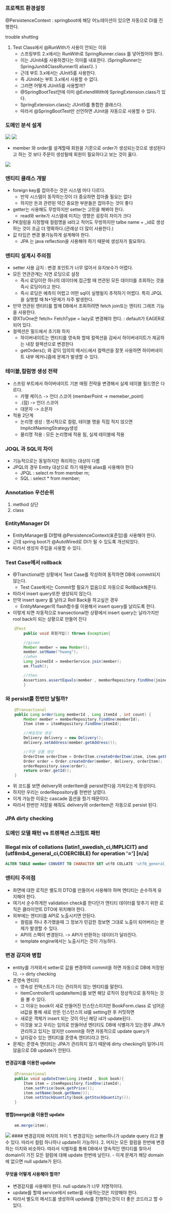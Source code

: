 # 

### 프로젝트 환경설정
@PersistenceContext : springboot에 해당 어노테이션이 있으면 자동으로 DI를 진행한다.

trouble shutting
1. Test Class에서 @RunWith가 사용이 안되는 이유
   - 스프링부트 2.x에서는 RunWith로 SpringRunner.class 를 넣어줬어야 했다.
   - 이는 JUnit4를 사용하겠다는 의미를 내포한다. (SpringRunner는 SpringJunit4ClassRunner의 alias다. )
   - 근데 부트 3.x에서는 JUnit5를 사용한다.
   - 즉 JUnit4는 부트 3.x에서 사용할 수 없다.
   - 그러면 어떻게 JUnit5를 사용할까?
   - @SpringBootTest안에 이미 @ExtendWith에 SpringExtension.class가 있다.
   - SpringExtension.class는 JUnit5를 통합한 클래스다.
   - 따라서 @SpringBootTest만 선언하면 JUnit을 자동으로 사용할 수 있다.

### 도메인 분석 설계
<img src="image/table_design.png">
<img src="image/table_entity.png">

- member 와 order를 설계할때 회원을 기준으로 order가 생성되는것으로 생성된다고 하는 것 보다 주문이 생성될때 회원이 필요하다고 보는 것이 옳다.

<img src="image/table_analyze.png">

### 엔티티 클래스 개발
- foreign key를 잡아주는 것은 시스템 마다 다르다.
  - 만약 시스템이 동작하는것이 더 중요하면 잡아줄 필요는 없다
  - 하지만 돈과 관련된 약간 중요한 부분들은 잡아주는 것이 좋다
- getter는 사용해도 무방하지만 setter는 고민을 해봐야 한다.
  - read와 write가 시스템에 미치는 영향은 굉장히 차이가 크다
- PK컬럼을 지정할때 컬럼명을 id라고 적어도 무방하지만 talbe name + _id로 생성하는 것이 조금 더 명확하다.(관례상 더 많이 사용한다.)
- 값 타입은 변경 불가능하게 설계해야 한다.
  - JPA 는 java reflection을 사용해야 하기 때문에 생성자가 필요하다.
### 엔티티 설계시 주의점
- setter 사용 금지 : 변경 포인트가 너무 많아서 유지보수가 어렵다.
- 모든 연관관계는 지연 로딩으로 설정
  - 즉시 로딩이란 하나의 데이터에 접근할 때 연관된 모든 데이터를 조회하는 것을 즉시 로딩이라고 한다.
  - 즉시 로딩은 예측이 어렵고 어떤 sql이 실행될지 추적하기 어렵다. 특히 JPQL을 실행할 때 N+1문제가 자주 발생한다.
- 만약 연관된 엔티티를 할께 DB에서 조회하려면 fetch join또는 엔티티 그래프 기능을 사용한다.
- @XToOne은 fetch= FetchType = lazy로 변경해야 한다. : default가 EAGER로 되어 있다.
- 컬렉션은 필드에서 초기화 하자
  - 하이버네이트는 엔티티를 영속화 할때 컬렉션을 감싸서 하이버네이트가 제공하는 내장 컬랙션으로 변경한다
  - getOrders(); 와 같이 임의의 메서드에서 컬렉션을 잘못 사용하면 하이버네이트 내부 메커니즘에 문제가 발생할 수 있다.
### 테이블,컬럼명 생성 전략
- 스프링 부트에서 하이버네이트 기본 매핑 전략을 변경해서 실제 테이블 필드명은 다르다.
  - 카멜 케이스 -> 언더 스코어 (memberPoint -> memeber_point)
  - .(점) -> 언더 스코어
  - 대문자 -> 소문자
- 적용 2단계
  - 논리명 생성 : 명시적으로 컬럼, 테이블 명을 직접 적지 않으면 ImplicitNamingStrategy생성
  - 물리명 적용 : 모든 논리명에 적용 됨, 실제 테이블에 적용

### JOQL 과 SQL의 차이
- 기능적으로는 동일하지만 쿼리하는 대상이 다름
- JPQL의 경우 Entity 대상으로 하기 때문에 alias를 사용해야 한다
  - JPQL : select m from member m;
  - SQL : select * from member;

### Annotation 우선순위
1. method 상단
2. class

### EntityManager DI
- EntityManager를 DI할때 @PersistenceContext(표준임)를 사용해야 한다.
- 근데 spring boot가 @AutoWired로 DI가 될 수 있도록 개선되었다.
- 따라서 생성자 주입을 사용할 수 있다.

### Test Case에서 rollback
- @Tranctional한 상황에서 Test Case를 작성하여 동작하면 DB에 commit되지 않는다.
  - Test Case에서는 Commit할 필요가 없음으로 자동으로 RollBack해준다.
- 따라서 insert query또한 생성되지 않는다.
- 만약 insert query 를 날라고 Roll Back을 하고싶은 경우
  - EntityManeger의 flash함수를 이용해서 insert query를 날리도록 한다.
- 이렇게 되면 자동적으로 transectional한 상황에서 insert query는 날라가지만 rool back이 되는 상황으로 만들어 진다
```java
    @Test
        public void 회원가입() throws Exception{

        //given
        Member member = new Member();
        member.setName("hwang");
        //when
        Long joinedId = memberService.join(member);
        em.flush();

        //then
        Assertions.assertEquals(member , memberRepository.findOne(joinedId));
        }
```
### 와 persist를 한번만 날릴까?
```java
    @Transactional
    public Long order(Long memberId , Long itemId , int count) {
        Member member = memberRepository.findOne(memberId);
        Item item = itemRepository.findOne(itemId);

        //배송정보 생성
        Delivery delivery = new Delivery();
        delivery.setAddress(member.getAddress());

        //주문 상품 생성
        OrderItem orderItem = OrderItem.createOrderItem(item, item.getPrice(), count);
        Order order = Order.createOrder(member, delivery, orderItem);
        orderRepository.save(order);
        return order.getId();
    }
```
- 위 코드를 보면 delivery와 orderItem을 persist한다음 가져오는게 정성이다.
- 하지만 우리는 orderRepository를 한번만 날렸다.
- 이게 가능한 이유는 cascade 옵션을 줬기 때문이다.
- 따라서 한번만 저장을 해줘도 delivery와 orderItem은 자동으로 persist 된다.

### JPA dirty checking

### 도메인 모델 패턴 vs 트렌잭션 스크립트 패턴

### Illegal mix of collations (latin1_swedish_ci,IMPLICIT) and (utf8mb4_general_ci,COERCIBLE) for operation '='] [n/a]
```sql
ALTER TABLE member CONVERT TO CHARACTER SET utf8 COLLATE 'utf8_general_ci';
```
### 엔티티 주의점
- 화면에 대한 로직은 별도의 DTO를 만들어서 사용해야 하며 엔티티는 순수하게 유지해야 한다.
- 여기서 순수하게란 validation check를 한다던가 엔티티 데이터를 맞추기 위한 로직은 클라이언트 DTO에 위치해야 한다.
- 외부에는 엔티티를 API로 노출시키면 안된다.
  - 컬럼을 하나 추가했을때 그 정보가 민감한 정보면 그대로 노출이 되어버리는 문제가 발생할 수 있다.
  - API의 스팩이 변경된다. -> API가 반환하는 데이터가 달라진다.
  - template engine에서는 노출시키는 것이 가능하다.

### 변경 감지와 병합
- entity를 가져와서 setter로 값을 변경하여 commit을 하면 자동으로 DB에 저장된다. -> dirty checking
- 준영속 엔티티
  - 영속성 컨텍스트가 더는 관리하지 않는 엔티티를 말한다.
  - itemController의 updateItem()를 보면 해당 로직이 정상적으로 동작하는 것을 볼 수 있다.
  - 그 이유는 book이 새로 만들어진 인스턴스이지만 BookForm.class 로 넘어온 id값을 통해 새로 만든 인스턴스의 id를 setting한 후 커밋하면
  - 새로운 객체가 insert 되는 것이 아닌 해당 id가 update된다.
  - 이것을 보고 우리는 임의로 만들어낸 엔티티도 DB에 식별자가 있는경우 JPA가 관리하고 있지는 않지만 commit을 하면 자동적으로 update query가
  - 날라갈수 있는 엔티티를 준영속 엔티티라고 한다.
- 문제는 준영속 엔티티는 JPA가 관리하지 않기 때문에 dirty checking이 일어나지 않음으로 DB update가 안된다.
#### 변경감지를 이용한 update
```java
    @Transactional
    public void updateItem(Long itemId , Book book){
        Item item = itemRepository.findOne(itemId);
        item.setPrice(book.getPrice());
        item.setName(book.getName());
        item.setStockQuantity(book.getStockQuantity());
    }
```
#### 병합(merge)을 이용한 update
```java
    em.merge(item);
```
<img src="image/mergeProcess.png">
#### 변경감지와 머지의 차이
1. 변경강지는 setter하나가 update query 라고 볼수 있다. 따라서 컬럼 하나하나 update이 가능하다.
2. 머지는 모든 컬럼을 한번에 변경하는 이치와 비슷하다. 따라서 식별자를 통해 DB에서 영속적인 엔티티를 찾아서 domain이 가진 모든 컬럼에 대해 update 한번에 날린다.
   - 이게 문제가 해당 domain에 없으면 null update가 된다. 

#### 무엇을 어떻게 사용해야 할까?
- 변경감지를 사용해야 한다. null update가 너무 치명적이다.
- update를 할때 service에서 setter를 사용하는것은 지양해야 한다.
- 따라서 별도의 메서드를 생성하여 update를 진행하는것이 더 좋은 코드라고 할 수 있다.
